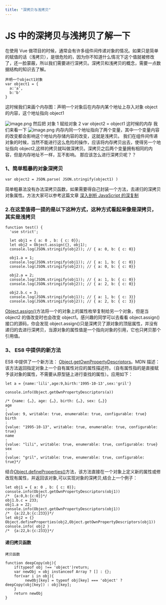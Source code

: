 ```yaml
---
title: "深拷贝与浅拷贝"
---
```


# JS 中的深拷贝与浅拷贝了解一下

在使用 Vue 做项目的时候，通常会有许多组件间传递对象的情况。如果只是简单的赋值的话（浅拷贝），是很危险的，因为你不知道什么情况下这个值就被修改了，还一脸蒙蔽，所以我们需要进行深拷贝。深拷贝和浅拷贝的概念，需要一点数据结构的知识去了解。

```
声明一个object1对象
var object1 = {
  a:'a',
  b:'b'
}
```

这时候我们来画个内存图：声明一个对象后在内存内某个地址上存入对象 object 的内容，这个地址指向 object1

![image.png](https://user-gold-cdn.xitu.io/2018/5/28/163a4e1862fa46f5?w=1240&h=727&f=png&s=39559)
然后把 对象 1 赋给对象 2 var object2 = object1
这时候的内存 我们来看一下
![image.png](https://user-gold-cdn.xitu.io/2018/5/28/163a4e1866e9a3bf?w=1240&h=699&f=png&s=64982)
内存内同一个地址指向了两个变量，其中一个变量内容的改变都会影响这个地址内存储内容的改变，这就是浅拷贝。
我们在组件间传递对象的时候，当然不能进行这么危险的操作，应该将内存拷贝出去，使得另一个地址指向 object2,这样的拷贝就叫做深拷贝。深拷贝之后两个变量拥有相同的内容，但是内存地址不一样，互不影响。
那应该怎么进行深拷贝呢？？

### 1、简单粗暴的对象深拷贝

```
var object2 = JSON.parse( JSON.stringify(object1) )
```

简单粗暴法没有办法深拷贝函数，如果需要得自己封装一个方法，去递归的深拷贝对象属性。方法大家可以参考这篇文章 [深入剖析 JavaScript 的深复制](http://jerryzou.com/posts/dive-into-deep-clone-in-javascript/)

### 2.在这里值得一提的是以下这种方式，这种方式看起来像是深拷贝，其实是浅拷贝

```
function test() {
  'use strict';

  let obj1 = { a: 0 , b: { c: 0}};
  let obj2 = Object.assign({}, obj1);
  console.log(JSON.stringify(obj2)); // { a: 0, b: { c: 0}}

  obj1.a = 1;
  console.log(JSON.stringify(obj1)); // { a: 1, b: { c: 0}}
  console.log(JSON.stringify(obj2)); // { a: 0, b: { c: 0}}

  obj2.a = 2;
  console.log(JSON.stringify(obj1)); // { a: 1, b: { c: 0}}
  console.log(JSON.stringify(obj2)); // { a: 2, b: { c: 0}}

  obj2.b.c = 3;
  console.log(JSON.stringify(obj1)); // { a: 1, b: { c: 3}}
  console.log(JSON.stringify(obj2)); // { a: 2, b: { c: 3}}
```

[Object.assign()]([https://developer.mozilla.org/zh-CN/docs/Web/JavaScript/Reference/Global_Objects/Object/assign)方法将一个的对象上的属性枚举复制给另一个对象，但是当 object2 的值改变时也会改变 object1。感兴趣的同学可以去看看 object.assign()接口的源码，你会发现 object.assign()只是深拷贝了源对象的顶层属性，并没有递归的去进行深拷贝，当源对象的属性值是一个指向对象的引用，它也只拷贝那个引用值。

### 3、 ES8 中提供的新方法

ES8 中提供了一个新方法： [Object.getOwnPropertyDescriptors](https://developer.mozilla.org/zh-CN/docs/Web/JavaScript/Reference/Global_Objects/Object/getOwnPropertyDescriptors)。MDN 描述：该方法返回指定对象上一个自有属性对应的属性描述符。（自有属性指的是直接赋予该对象的属性，不需要从原型链上进行查找的属性）。应用如下：

```
let a = {name:'lili',age:9,birth:'1995-10-13',sex:'gril'}

console.info(Object.getOwnPropertyDescriptors(a))

/* {name: {…}, age: {…}, birth: {…}, sex: {…}}
age
:
{value: 9, writable: true, enumerable: true, configurable: true}
birth
:
{value: "1995-10-13", writable: true, enumerable: true, configurable: true}
name
:
{value: "lili", writable: true, enumerable: true, configurable: true}
sex
:
{value: "gril", writable: true, enumerable: true, configurable: true}*/
```

结合[Object.defineProperties()](https://developer.mozilla.org/zh-CN/docs/Web/JavaScript/Reference/Global_Objects/Object/defineProperties)方法，该方法直接在一个对象上定义新的属性或修改现有属性，并返回该对象,可以实现对象的深拷贝,结合上一个例子：

```
let obj1 = { a: 0 , b: { c: 0}};
console.info(Object.getOwnPropertyDescriptors(obj1))
/*  {a:0,b:{c:0}}*/
obj1.b.c = 233;
obj1.a = 22;
console.info(Object.getOwnPropertyDescriptors(obj1))
/*  {a:22,b:{c:233}}*/
let obj2 = {}
Object.defineProperties(obj2,Object.getOwnPropertyDescriptors(obj1))
console.info( obj2 )
/*  {a:22,b:{c:233}}*/
```

#### 递归拷贝函数

```
拷贝函数

function deepCopy(obj){
    if(typeof obj !== 'object')return;
    var newObj = obj instanceof Array ? [] : {};
    for(var i in obj){
         newObj[key] = typeof obj[key] === 'object' ? deepCopy(obj[key]) : obj[key];
    }
    return newObj
}
```
